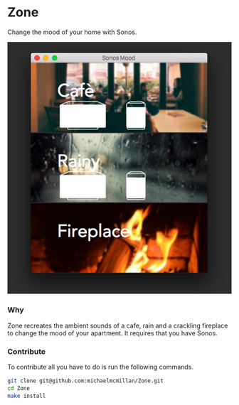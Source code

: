 # Zone
Change the mood of your home with Sonos.

![Screenshot](doc/screenshot.png)

### Why
Zone recreates the ambient sounds of a cafe, rain and a crackling fireplace to change the mood of your apartment. It requires that you have Sonos.

### Contribute
To contribute all you have to do is run the following commands.
````bash
git clone git@github.com:michaelmcmillan/Zone.git
cd Zone
make install
````